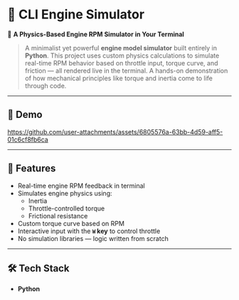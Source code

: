 # 🧮 CLI Engine Simulator  
🔧 **A Physics-Based Engine RPM Simulator in Your Terminal**  
> A minimalist yet powerful **engine model simulator** built entirely in **Python**. This project uses custom physics calculations to simulate real-time RPM behavior based on throttle input, torque curve, and friction — all rendered live in the terminal. A hands-on demonstration of how mechanical principles like torque and inertia come to life through code.

---

## 🎥 Demo  


https://github.com/user-attachments/assets/6805576a-63bb-4d59-aff5-01c6cf8fb6ca


---

## 🧠 Features
- Real-time engine RPM feedback in terminal  
- Simulates engine physics using:
  - Inertia
  - Throttle-controlled torque  
  - Frictional resistance  
- Custom torque curve based on RPM  
- Interactive input with the **`W` key** to control throttle  
- No simulation libraries — logic written from scratch

---

## 🛠️ Tech Stack
- **Python**
